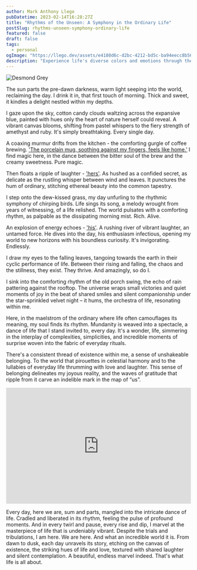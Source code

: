 ```yaml
---
author: Mark Anthony Llego
pubDatetime: 2023-02-14T16:28:27Z
title: "Rhythms of the Unseen: A Symphony in the Ordinary Life"
postSlug: rhythms-unseen-symphony-ordinary-life
featured: false
draft: false
tags:
  - personal
ogImage: "https://llego.dev/assets/e4180d6c-d2bc-4212-bd5c-ba94eecc8b56.jpg"
description: "Experience life's diverse colors and emotions through the eyes of a 31-year-old man who finds gratitude in the smallest things, all while subtly hinting at the depth of his love for his family."
---
```


![Desmond Grey](https://llego.dev/assets/ZzrDmCsekZT3qYxUvydj.jpg)

The sun parts the pre-dawn darkness, warm light seeping into the world, reclaiming the day. I drink it in, that first touch of morning. Thick and sweet, it kindles a delight nestled within my depths.

I gaze upon the sky, cotton candy clouds waltzing across the expansive blue, painted with hues only the heart of nature herself could reveal. A vibrant canvas blooms, shifting from pastel whispers to the fiery strength of amethyst and ruby. It's simply breathtaking. Every single day.

A coaxing murmur drifts from the kitchen - the comforting gurgle of coffee brewing. ['The porcelain mug, soothing against my fingers, feels like home.'](https://llego.dev/posts/heartfelt-letter-partner-celebrating-love-life-six-years/) I find magic here, in the dance between the bitter soul of the brew and the creamy sweetness. Pure magic.

Then floats a ripple of laughter - ['hers'](https://llego.dev/posts/open-letter-daughter/). As hushed as a confided secret, as delicate as the rustling whisper between wind and leaves. It punctures the hum of ordinary, stitching ethereal beauty into the common tapestry.

I step onto the dew-kissed grass, my day unfurling to the rhythmic symphony of chirping birds. Life sings its song, a melody wrought from years of witnessing, of a life relished. The world pulsates with a comforting rhythm, as palpable as the dissipating morning mist. Rich. Alive.

An explosion of energy echoes - ['his'](https://llego.dev/posts/open-letter-son/). A rushing river of vibrant laughter, an untamed force. He dives into the day, his enthusiasm infectious, opening my world to new horizons with his boundless curiosity. It's invigorating. Endlessly.

I draw my eyes to the falling leaves, tangoing towards the earth in their cyclic performance of life. Between their rising and falling, the chaos and the stillness, they exist. They thrive. And amazingly, so do I.

I sink into the comforting rhythm of the old porch swing, the echo of rain pattering against the rooftop. The universe wraps small victories and quiet moments of joy in the beat of shared smiles and silent companionship under the star-sprinkled velvet night – it hums, the orchestra of life, resonating within me.

Here, in the maelstrom of the ordinary where life often camouflages its meaning, my soul finds its rhythm. Mundanity is weaved into a spectacle, a dance of life that I stand invited to, every day. It's a wonder, life, simmering in the interplay of complexities, simplicities, and incredible moments of surprise woven into the fabric of everyday rituals.

There's a consistent thread of existence within me, a sense of unshakeable belonging. To the world that pirouettes in celestial harmony and to the lullabies of everyday life thrumming with love and laughter. This sense of belonging delineates my joyous reality, and the waves of gratitude that ripple from it carve an indelible mark in the map of “us”.

<iframe width="100%" height="315" src="https://www.youtube.com/embed/VqhCQZaH4Vs?si=bNfcAzOBt2sbM7vL" title="YouTube video player" frameborder="0" allow="accelerometer; autoplay; clipboard-write; encrypted-media; gyroscope; picture-in-picture; web-share" allowfullscreen></iframe>

Every day, here we are, sum and parts, mangled into the intricate dance of life. Cradled and liberated in its rhythm, feeling the pulse of profound moments. And in every twirl and pause, every rise and dip, I marvel at the masterpiece of life that is undeniably vibrant. Despite the trials and tribulations, I am here. We are here. And what an incredible world it is. From dawn to dusk, each day unravels its story, etching on the canvas of existence, the striking hues of life and love, textured with shared laughter and silent contemplation. A beautiful, endless marvel indeed. That's what life is all about.
